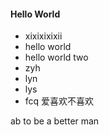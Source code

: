
#### Hello World
* xixixixixii
* hello world
* hello world two
* zyh
* lyn
* lys
* fcq
爱喜欢不喜欢

ab
to be a better man

